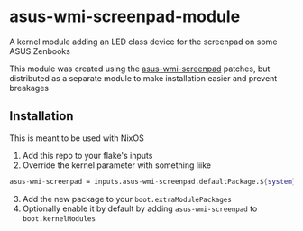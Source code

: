 # asus-wmi-screenpad-module

A kernel module adding an LED class device for the screenpad on some ASUS Zenbooks

This module was created using the [asus-wmi-screenpad](https://github.com/Plippo/asus-wmi-screenpad) patches, but distributed as a separate module to make installation easier and prevent breakages

## Installation

This is meant to be used with NixOS

1. Add this repo to your flake's inputs
2. Override the kernel parameter with something liike

```nix
asus-wmi-screenpad = inputs.asus-wmi-screenpad.defaultPackage.${system}.override kernelPackages.kernel.dev;
```

3. Add the new package to your `boot.extraModulePackages`
4. Optionally enable it by default by adding `asus-wmi-screenpad` to `boot.kernelModules`
